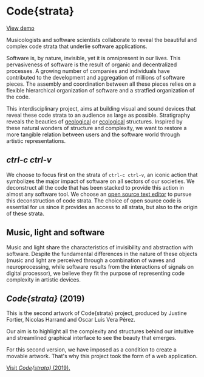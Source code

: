 # Code{strata}

[View demo](test/strata.html)

Musicologists and software scientists collaborate to reveal the beautiful and complex code strata that underlie software applications.

Software is, by nature, invisible, yet it is omnipresent in our lives. This pervasiveness of software is the result of organic and decentralized processes.  A growing number of companies and individuals have contributed to the development and aggregation of millions of software pieces. The assembly and coordination between all these pieces relies on a flexible hierarchical organization of software and a stratfied organization of the code.

This interdisciplinary project, aims at building visual and sound devices that reveal these code strata to an audience as large as possible. Stratigraphy  reveals the beauties of [geological](http://www.jqjacobs.net/southwest/images/fajada_butte.jpg) or [ecological](https://upload.wikimedia.org/wikipedia/commons/c/c4/MUWO4193.JPG) structures. Inspired by these natural wonders of structure and complexity, we want to restore a more tangible relation between users and the software world through artistic representations.


## *ctrl-c ctrl-v*

We choose to focus first on the strata of `ctrl-c ctrl-v`, an iconic action that symbolizes the major impact of software on all sectors of our societies. We deconstruct all the code that has been stacked to provide this action in almost any software tool. We choose an [open source text editor](https://github.com/jguitana/simple-file-editor) to pursue this deconstruction of code strata. The choice of open source code is essential for us since it provides an access to all strata, but also to the origin of these strata.

## Music, light and software

Music and light share the characteristics of invisibility and abstraction with software. Despite the fundamental differences in the nature of these objects (music and light are perceived through a combination of waves and neuroprocessing, while software results from the interactions of signals on digital processor), we believe they fit the purpose of representing code complexity in artistic devices.

## *Code{strata}* (2019)

This is the second artwork of Code{strata} project, produced by Justine Fortier, Nicolas Harrand and Oscar Luis Vera Pérez.

Our aim is to highlight all the complexity and structures behind our intuitive and streamlined graphical interface to see the beauty that emerges.

For this second version, we have imposed as a condition to create a movable artwork. That's why this project took the form of a web application.

[Visit *Code{strata}* (2019).](../code-strata-2019/)

